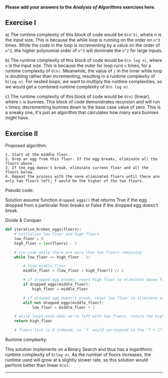 #### Please add your answers to the ***Analysis of  Algorithms*** exercises here.

## Exercise I

a) The runtime complexity of this block of code would be `O(n^3)`, where n is the input size. This is because the while loop is running on the order on `n^3` times. While the code in the loop is incrementing by a value on the order of `n^2`, the higher polynomial order of `n^3` will dominate the `n^2` for large inputs.


b) The runtime complexity of this block of code would be `O(n log n)`, where `n` is the input size. This is because the outer for loop runs `n` times, for a runtime complexity of `O(n)`. Meanwhile, the value of `j` in the inner while loop is doubling rather than incrementing, resulting in a runtime complexity of `O(log n)`. For nested loops, we want to multiply the runtime complexities, so we would get a combined runtime complexity of `O(n log n)`


c) The runtime complexity of this block of code would be `O(n)` (linear), where `n` is bunnies. This block of code demonstrates recursion and will run `n` times, decrementing bunnies down to the base case value of zero. This is a sneaky one, it's just an algorithm that calculates how many ears bunnies might have.

## Exercise II

Proposed algorithm:

    1. Start at the middle floor.
    2. Drop an egg from this floor. If the egg breaks, eliminate all the floors above.
    3. If the egg doesn't break, eliminate current floor and all the floors below.
    4. Repeat the process with the none eliminated floors until there are only two floors left; f would be the higher of the two floors.

Pseudo code:

Solution assume function `dropped_eggs()` that returns True if the egg dropped from a particular floor breaks or False if the dropped egg doesn't break.

Divide & Conquer  

``` python
def iterative_broken_eggs(floors):
    # initialize low floor and high floors
    low_floor = 0
    high_floor = len(floors) - 1

    # run code while there are more than two floors remaining
    while low_floor <= high_floor - 1:

        # find middle floor
        middle_floor = (low_floor + high_floor)) // 2

        # if dropped egg breaks, reset high floor to eliminate above floors
        if dropped_eggs(middle_floor):
            high_floor = middle_floor

        # if dropped egg doesn't break, reset low floor to eliminate current floor and all floors below
        elif not dropped_eggs(middle_floor):
            low_floor = middle_floor + 1

    # while loops ends when we're left with two floors, return the higher floor as f
    return high_floor

    # floors list is 0 indexed, so `f` would correspond to the "f + 1"th floor
  ```

Runtime complexity:

This solution implements on a Binary Search and thus has a logarithmic runtime complexity of `O(log n)`. As the number of floors increases, the runtime used will grow at a slightly slower rate, so this solution would perform better than linear `O(n)`.


*****************